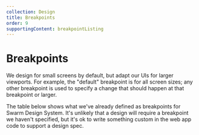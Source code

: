 ```yaml
---
collection: Design
title: Breakpoints
order: 9
supportingContent: breakpointListing
---
```


# Breakpoints

We design for small screens by default, but adapt our UIs for larger viewports. For example, the "default" breakpoint is for all screen sizes; any other breakpoint is used to specify a change that should happen at that breakpoint or larger.

The table below shows what we've already defined as breakpoints for Swarm Design System. It's unlikely that a design will require a breakpoint we haven't specified, but it's ok to write something custom in the web app code to support a design spec.
